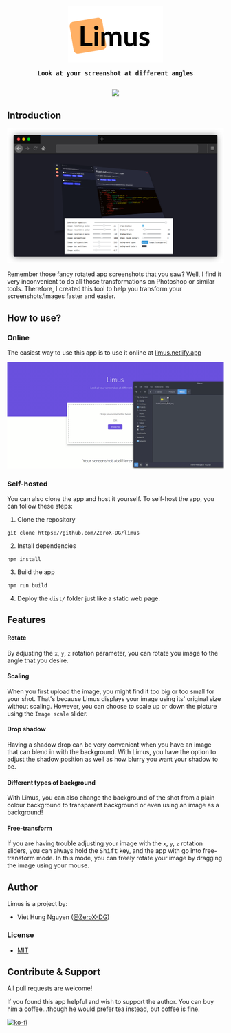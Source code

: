 <p align="center">
  <img src="./static/logo.png" />
</p>

<p align="center" style="font-weight: bold; text-align: center; font-family: monospace; padding-bottom: 15px;">Look at your screenshot at different angles</p>

<p align="center">
  <img src="https://img.shields.io/badge/license-MIT-success?style=for-the-badge"/>
</p>

## Introduction

<p align="center">
  <img src="./static/intro.png" />
</p>

Remember those fancy rotated app screenshots that you saw? Well, I find it very inconvenient to do all those transformations on Photoshop or similar tools. Therefore, I created this tool to help you transform your screenshots/images faster and easier.

## How to use?

### Online

The easiest way to use this app is to use it online at [limus.netlify.app](https://limus.netlify.app/)

<p align="center">
  <img src="./static/limus-in-action.gif" />
</p>

### Self-hosted

You can also clone the app and host it yourself. To self-host the app, you can follow these steps:

1. Clone the repository

```
git clone https://github.com/ZeroX-DG/limus
```

2. Install dependencies

```
npm install
```

3. Build the app

```
npm run build
```

4. Deploy the `dist/` folder just like a static web page.

## Features

#### Rotate

By adjusting the `x`, `y`, `z` rotation parameter, you can rotate you image to the angle that you desire.

#### Scaling

When you first upload the image, you might find it too big or too small for your shot. That's because Limus displays your image using its' original size without scaling. However, you can choose to scale up or down the picture using the `Image scale` slider.

#### Drop shadow

Having a shadow drop can be very convenient when you have an image that can blend in with the background. With Limus, you have the option to adjust the shadow position as well as how blurry you want your shadow to be.

#### Different types of background

With Limus, you can also change the background of the shot from a plain colour background to transparent background or even using an image as a background!

#### Free-transform

If you are having trouble adjusting your image with the `x`, `y`, `z` rotation sliders, you can always hold the <kbd>Shift</kbd> key, and the app with go into free-transform mode. In this mode, you can freely rotate your image by dragging the image using your mouse.

## Author

Limus is a project by:
- Viet Hung Nguyen ([@ZeroX-DG](https://github.com/ZeroX-DG/))

### License

- [MIT](/LICENSE)

## Contribute & Support

All pull requests are welcome!

If you found this app helpful and wish to support the author. You can buy him a coffee...though he would prefer tea instead, but coffee is fine.

[![ko-fi](https://www.ko-fi.com/img/githubbutton_sm.svg)](https://ko-fi.com/Z8Z81ODLC)
